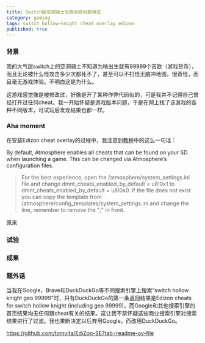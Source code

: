 ```yaml
---
title: Switch版空洞骑士无限吉欧问题调试
category: gaming
tags: switch hollow-knight cheat overlay edizon
published: true
---
```

### 背景

我的大气层switch上的空洞骑士不知道为啥出生就有99999个吉欧（游戏货币），而且无论被什么怪攻击多少次都死不了，甚至可以不打怪无脑冲地图，很奇怪，而且毫无游戏体验。不明白这是为什么。

这游戏感觉像是被修改过，好像是开了某种作弊代码似的，可是我并不记得自己曾经打开过任何cheat。我一开始怀疑是游戏版本问题，于是在网上找了该游戏的各种不同版本，可试玩后发现结果也都一样。

### Aha moment

在安装Edizon cheat overlay的过程中，我注意到[教程](https://www.cfwaifu.com/edizon-cheats/)中的这么一句话：

By default, Atmosphere enables all cheats that can be found on your SD when launching a game. This can be changed via Atmosphere’s configuration files.


> For the best experience, open the /atmosphere/system_settings.ini file and change dmnt_cheats_enabled_by_default = u8!0x1 to dmnt_cheats_enabled_by_default = u8!0x0. If the file does not exist you can copy the template from /atmosphere/config_templates/system_settings.ini and change the line, remember to remove the ";" in front.

原来

### 试验


### 成果


### 题外话

当我在Google，Brave和DuckDuckGo等不同搜索引擎上搜索“switch hollow knight geo 99999"时，只有DuckDuckGo的第一条返回结果是Edizon cheats for switch hollow knight (including geo 99999)，而Google和其他搜索引擎的首页结果均无任何跟cheat有关的结果。这让我不禁怀疑这些商业搜索引擎对搜索结果进行了过滤。我也果断决定以后弃用Google，而改用DuckDuckGo。


https://github.com/tomvita/EdiZon-SE?tab=readme-ov-file
